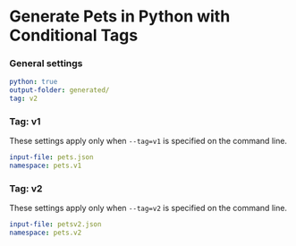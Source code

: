 # Generate Pets in Python with Conditional Tags

### General settings
```yaml
python: true
output-folder: generated/
tag: v2
```

### Tag: v1

These settings apply only when `--tag=v1` is specified on the command line.
```yaml $(tag) == 'v1'
input-file: pets.json
namespace: pets.v1
```

### Tag: v2

These settings apply only when `--tag=v2` is specified on the command line.
```yaml $(tag) == 'v2'
input-file: petsv2.json
namespace: pets.v2
```
